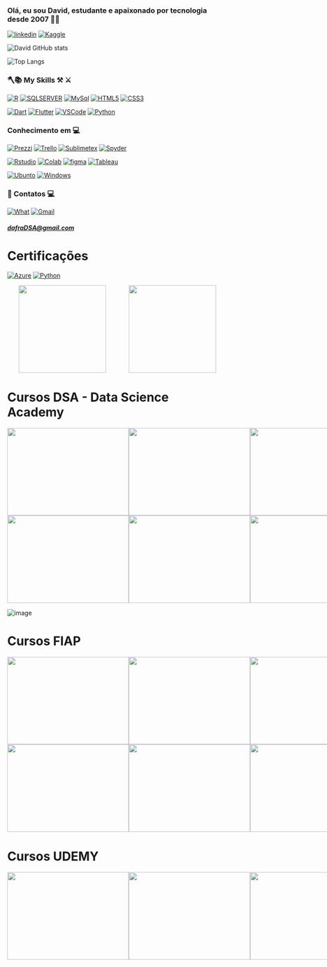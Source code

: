 ### Olá, eu sou David, estudante e apaixonado por tecnologia desde 2007 👨‍💻

[![linkedin](https://img.shields.io/badge/LinkedIn-0077B5?style=for-the-badge&logo=linkedin&logoColor=white)](https://www.linkedin.com/in/davidfranciscob/)
[![Kaggle](https://img.shields.io/badge/Kaggle-20BEFF?style=for-the-badge&logo=Kaggle&logoColor=white)](https://kaggle.com)

![David GitHub stats](https://github-readme-stats.vercel.app/api?username=DavidFranciscoDSA&show_icons=true&theme=tokyonight)

![Top Langs](https://github-readme-stats.vercel.app/api/top-langs/?username=DavidFranciscoDSA&layout=compact)

###                      🪓📚 My Skills ⚒️ ⚔️


[![R](https://img.shields.io/badge/R-276DC3?style=for-the-badge&logo=r&logoColor=white)]()
[![SQLSERVER](https://img.shields.io/badge/Microsoft_SQL_Server-CC2927?style=for-the-badge&logo=microsoft-sql-server&logoColor=white)]()
[![MySql](https://img.shields.io/badge/MySQL-00000F?style=for-the-badge&logo=mysql&logoColor=white)]()
[![HTML5](https://img.shields.io/badge/HTML5-E34F26?style=for-the-badge&logo=html5&logoColor=white)]()
[![CSS3](https://img.shields.io/badge/CSS3-1572B6?style=for-the-badge&logo=css3&logoColor=white)]()

[![Dart](https://img.shields.io/badge/Dart-0175C2?style=for-the-badge&logo=dart&logoColor=white)]()
[![Flutter](https://img.shields.io/badge/Flutter-02569B?style=for-the-badge&logo=flutter&logoColor=white)]()
[![VSCode](https://img.shields.io/badge/Visual_Studio_Code-0078D4?style=for-the-badge&logo=visual%20studio%20code&logoColor=white)]()
[![Python](https://img.shields.io/badge/Python-3776AB?style=for-the-badge&logo=python&logoColor=white)]()


### Conhecimento em 💻

[![Prezzi](https://img.shields.io/badge/Prezi-3181FF?style=for-the-badge&logo=prezi&logoColor=white)]()
[![Trello](https://img.shields.io/badge/Trello-0052CC?style=for-the-badge&logo=trello&logoColor=white)]()
[![Sublimetex](https://img.shields.io/badge/sublime_text-%23575757.svg?&style=for-the-badge&logo=sublime-text&logoColor=important)]()
[![Spyder](https://img.shields.io/badge/Spyder%20Ide-FF0000?style=for-the-badge&logo=spyder%20ide&logoColor=white)]()

[![Rstudio](https://img.shields.io/badge/RStudio-75AADB?style=for-the-badge&logo=RStudio&logoColor=white)]()
[![Colab](https://img.shields.io/badge/Colab-F9AB00?style=for-the-badge&logo=googlecolab&color=525252)]()
[![figma](https://img.shields.io/badge/Figma-F24E1E?style=for-the-badge&logo=figma&logoColor=white)]()
[![Tableau](https://img.shields.io/badge/Tableau-E97627?style=for-the-badge&logo=Tableau&logoColor=white)]()

[![Ubunto](https://img.shields.io/badge/Ubuntu-E95420?style=for-the-badge&logo=ubuntu&logoColor=white)]()
[![Windows](https://img.shields.io/badge/Windows-0078D6?style=for-the-badge&logo=windows&logoColor=white)]()

### 📧 Contatos 💻   

[![What](https://img.shields.io/badge/WhatsApp-25D366?style=for-the-badge&logo=whatsapp&logoColor=white)]((17)99187-0778) 
[![Gmail](https://img.shields.io/badge/Gmail-D14836?style=for-the-badge&logo=gmail&logoColor=white)](dafradsa@gmail.com)

##### dafraDSA@gmail.com

# Certificações
[![Azure](https://img.shields.io/badge/microsoft%20azure-0089D6?style=for-the-badge&logo=microsoft-azure&logoColor=white)](https://www.credly.com/badges/50d9c28e-b4bc-4fee-bec9-b7ce64918dfa/linked_in)
[![Python](https://img.shields.io/badge/Python-3776AB?style=for-the-badge&logo=python&logoColor=white)]()


<div style="display: flex; justify-content: space-around;">
    <a href="https://www.credly.com/badges/50d9c28e-b4bc-4fee-bec9-b7ce64918dfa/linked_in" target="_blank">
        <img src="https://github.com/DavidFranciscoDSA/DavidFranciscoDSA/assets/167797737/489a2526-f099-4704-bf86-d4917bbff27f" style="width: 200px; height: 200px;">
    </a>
    <a href="https://www.credly.com/badges/845a1dd6-0d46-45ee-91b7-a3130060a626/linked_in_profile" target="_blank">
        <img src="https://github.com/DavidFranciscoDSA/DavidFranciscoDSA/assets/167797737/ad4824f7-a132-482e-8ae6-c38e5adf9b2c" style="width: 200px; height: 200px;">
    </a>
</div>

# Cursos DSA - Data Science Academy

<div style="display: flex; justify-content: space-around;">
    <a href="https://mycourse.app/u5prNVeMenAMpJhK7" target="_blank">
        <img src="https://github.com/DavidFranciscoDSA/DavidFranciscoDSA/assets/167797737/6de591c9-44f0-4e66-a5ef-5ca49426599c" style="width: 278px; height: 200px;">
    </a>
    <a href="https://mycourse.app/PGPgM53ZZYewktrf7" target="_blank">
        <img src="https://github.com/DavidFranciscoDSA/DavidFranciscoDSA/assets/167797737/e68468c7-33e5-4cd3-a15e-9401f3f560ac" style="width: 278px; height: 200px;">
    </a>
    <a href="https://mycourse.app/KArZDnafXWgQ8Ymj8" target="_blank">
        <img src="https://github.com/DavidFranciscoDSA/DavidFranciscoDSA/assets/167797737/3c31d00b-ae3b-4716-8198-f5e2c85a99ca" style="width: 278px; height: 200px;">
    </a>    
</div>


<div style="display: flex; justify-content: space-around;">
    <a href="https://mycourse.app/s9YoGmyT5wUpCPrU9" target="_blank">
        <img src="https://github.com/DavidFranciscoDSA/DavidFranciscoDSA/assets/167797737/07629445-003e-4718-b933-d79aad54ac49" style="width: 278px; height: 200px;">
    </a>
    <a href="https://mycourse.app/PGPgM53ZZYewktrf7" target="_blank">
        <img src="https://github.com/DavidFranciscoDSA/DavidFranciscoDSA/assets/167797737/e68468c7-33e5-4cd3-a15e-9401f3f560ac" style="width: 278px; height: 200px;">
    </a>
    <a href="https://mycourse.app/wmbt2UNXd68m72X59" target="_blank">
        <img src="https://github.com/DavidFranciscoDSA/DavidFranciscoDSA/assets/167797737/d9402865-8d4f-4d4b-bc40-8424f02bc4a4" style="width: 278px; height: 200px;">
    </a>
</div>

![image](https://github.com/DavidFranciscoDSA/DavidFranciscoDSA/assets/167797737/6de591c9-44f0-4e66-a5ef-5ca49426599c)


# Cursos FIAP

<div style="display: flex; justify-content: space-around;">
    <a href="https://on.fiap.com.br/pluginfile.php/1/local_nanocourses/certificado_nanocourse/76653/840ad2fcf024b8b0f51d5e8fe7e3e70e/certificado.png" target="_blank">
        <img src="https://github.com/DavidFranciscoDSA/DavidFranciscoDSA/assets/167797737/f124c2d5-3c0e-4d98-bdf4-9f3c58854e88" style="width: 278px; height: 200px;">
    </a>
    <a href="https://on.fiap.com.br/pluginfile.php/1/local_nanocourses/certificado_nanocourse/63876/90347f59f7e3e9a561cc6b4aa04f92e1/certificado.png" target="_blank">
        <img src="https://github.com/DavidFranciscoDSA/DavidFranciscoDSA/assets/167797737/2d522214-7e4a-4481-86c8-b79b0312b6d2" style="width: 278px; height: 200px;">
    </a>
    <a href="https://on.fiap.com.br/pluginfile.php/1/local_nanocourses/certificado_nanocourse/74450/e8b65e92256be2537b698df739233eb9/certificado.png" target="_blank">
        <img src="https://github.com/DavidFranciscoDSA/DavidFranciscoDSA/assets/167797737/8eb39207-0ea8-427a-813d-0f547b1a742c" style="width: 278px; height: 200px;">
    </a>
</div>

<div style="display: flex; justify-content: space-around;">
    <a href="https://on.fiap.com.br/pluginfile.php/1/local_nanocourses/certificado_nanocourse/73053/1ff1de494e0687afb89ccf3654e24171/certificado.png" target="_blank">
        <img src="https://github.com/DavidFranciscoDSA/DavidFranciscoDSA/assets/167797737/6565acde-8303-4b1c-8922-91896fbc1cce" style="width: 278px; height: 200px;">
    </a>
    <a href="https://on.fiap.com.br/pluginfile.php/1/local_nanocourses/certificado_nanocourse/67787/463809c25f9ce5454b9ea73fcee9e637/certificado.png" target="_blank">
        <img src="https://github.com/DavidFranciscoDSA/DavidFranciscoDSA/assets/167797737/11b3b680-e6ad-4032-b7c4-10d71b4a9365" style="width: 278px; height: 200px;">
    </a>
    <a href="https://on.fiap.com.br/pluginfile.php/1/local_nanocourses/certificado_nanocourse/63694/fb3b4490fd725428d2bc85dcf7f2a2df/certificado.png" target="_blank">
        <img src="https://github.com/DavidFranciscoDSA/DavidFranciscoDSA/assets/167797737/31996f93-56cf-4b2f-8e41-433c8b3d1f52" style="width: 278px; height: 200px;">
    </a>
</div>

# Cursos UDEMY

<div style="display: flex; justify-content: space-around;">
    <a href="https://www.udemy.com/certificate/UC-e1921476-bf20-4309-a39d-debbb1310bda/" target="_blank">
        <img src="https://github.com/DavidFranciscoDSA/DavidFranciscoDSA/assets/167797737/4fa10b33-9dc1-4f99-8906-a50806c243b9" style="width: 278px; height: 200px;">
    </a>
    <a href="https://www.udemy.com/certificate/UC-2c1872fe-92d8-44a4-b810-5e25851c71d1/" target="_blank">
        <img src="https://github.com/DavidFranciscoDSA/DavidFranciscoDSA/assets/167797737/51482968-f698-4f52-92cb-1df7f5a912d4" style="width: 278px; height: 200px;">
    </a>
    <a href="https://www.udemy.com/certificate/UC-d3b7dda1-32f7-44b1-af73-31284e2d299c/" target="_blank">
        <img src="https://github.com/DavidFranciscoDSA/DavidFranciscoDSA/assets/167797737/62d394f9-8264-4d11-9226-9c8c7be500d9" style="width: 278px; height: 200px;">
    </a>
</div>


























